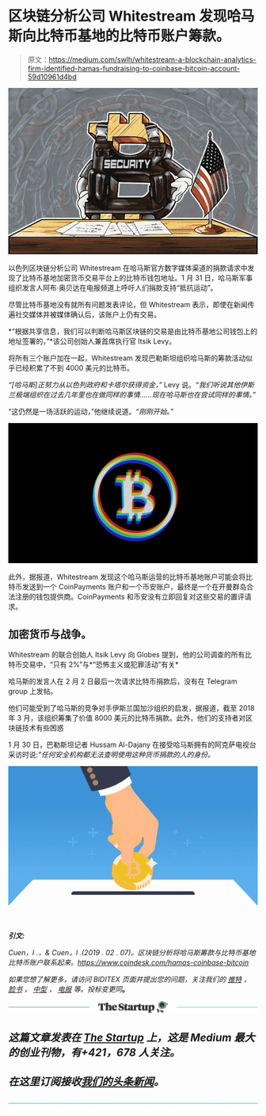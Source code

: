 # 区块链分析公司 Whitestream 发现哈马斯向比特币基地的比特币账户筹款。

> 原文：<https://medium.com/swlh/whitestream-a-blockchain-analytics-firm-identified-hamas-fundraising-to-coinbase-bitcoin-account-59d10961d4bd>

![](img/dd9c33c433a97740ff96a7552d2fa5bd.png)

以色列区块链分析公司 Whitestream 在哈马斯官方数字媒体渠道的捐款请求中发现了比特币基地加密货币交易平台上的比特币钱包地址。1 月 31 日，哈马斯军事组织发言人阿布·奥贝达在电报频道上呼吁人们捐款支持“抵抗运动”。

尽管比特币基地没有就所有问题发表评论，但 Whitestream 表示，即使在新闻传遍社交媒体并被媒体确认后，该账户上仍有交易。

*“根据共享信息，我们可以判断哈马斯区块链的交易是由比特币基地公司钱包上的地址签署的，”*该公司创始人兼首席执行官 Itsik Levy。

将所有三个账户加在一起，Whitestream 发现巴勒斯坦组织哈马斯的筹款活动似乎已经积累了不到 4000 美元的比特币。

*“[哈马斯]正努力从以色列政府和卡塔尔获得资金，”* Levy 说。*“我们听说其他伊斯兰极端组织在过去几年里也在做同样的事情……现在哈马斯也在尝试同样的事情。”*

“这仍然是一场活跃的运动，”他继续说道。*“刚刚开始。”*

![](img/bd44979af54a1d95c5bd77ba3088738a.png)

此外，据报道，Whitestream 发现这个哈马斯运营的比特币基地账户可能会将比特币发送到一个 CoinPayments 账户和一个币安账户，最终是一个在开曼群岛合法注册的钱包提供商。CoinPayments 和币安没有立即回复对这些交易的置评请求。

## **加密货币与战争。**

Whitestream 的联合创始人 Itsik Levy 向 Globes 提到，他的公司调查的所有比特币交易中，“只有 2%”与*“恐怖主义或犯罪活动”有关*

哈马斯的发言人在 2 月 2 日最后一次请求比特币捐款后，没有在 Telegram group 上发帖。

他们可能受到了哈马斯的竞争对手伊斯兰国加沙组织的启发，据报道，截至 2018 年 3 月，该组织筹集了价值 8000 美元的比特币捐款。此外，他们的支持者对区块链技术有些困惑

1 月 30 日，巴勒斯坦记者 Hussam Al-Dajany 在接受哈马斯拥有的阿克萨电视台采访时说:*"任何安全机构都无法查明使用这种货币捐款的人的身份。*

![](img/610eae26466b0ffc952cfaebfa0107b5.png)

***引文:***

*Cuen，l .，& Cuen，l .(2019 . 02 . 07)。区块链分析将哈马斯筹款与比特币基地比特币账户联系起来。https://www.coindesk.com/hamas-coinbase-bitcoin*

*如果您想了解更多，请访问 BIDITEX 页面并提出您的问题，关注我们的* [*推特*](https://twitter.com/biditex_com) *，* [*脸书*](https://www.facebook.com/biditex/) *，* [*中型*](/@biditex) *，* [*电报*](https://t.me/biditex%20%28edited%29) *等。投标变更同*[](/@biditex/biditex.com)**。**

*[![](img/308a8d84fb9b2fab43d66c117fcc4bb4.png)](https://medium.com/swlh)*

## *这篇文章发表在 [The Startup](https://medium.com/swlh) 上，这是 Medium 最大的创业刊物，有+421，678 人关注。*

## *在这里订阅接收[我们的头条新闻](https://growthsupply.com/the-startup-newsletter/)。*

*[![](img/b0164736ea17a63403e660de5dedf91a.png)](https://medium.com/swlh)*